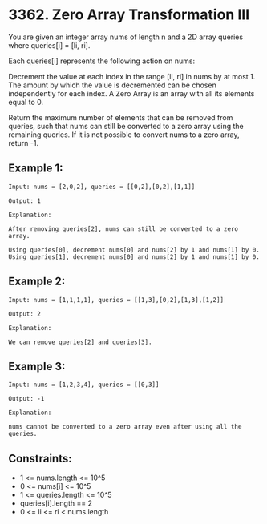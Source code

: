 # 3362. Zero Array Transformation III

You are given an integer array nums of length n and a 2D array queries where queries[i] = [li, ri].

Each queries[i] represents the following action on nums:

Decrement the value at each index in the range [li, ri] in nums by at most 1.
The amount by which the value is decremented can be chosen independently for each index.
A Zero Array is an array with all its elements equal to 0.

Return the maximum number of elements that can be removed from queries, such that nums can still be converted to a zero array using the remaining queries. If it is not possible to convert nums to a zero array, return -1.

## Example 1:

```
Input: nums = [2,0,2], queries = [[0,2],[0,2],[1,1]]

Output: 1

Explanation:

After removing queries[2], nums can still be converted to a zero array.

Using queries[0], decrement nums[0] and nums[2] by 1 and nums[1] by 0.
Using queries[1], decrement nums[0] and nums[2] by 1 and nums[1] by 0.
```

## Example 2:

```
Input: nums = [1,1,1,1], queries = [[1,3],[0,2],[1,3],[1,2]]

Output: 2

Explanation:

We can remove queries[2] and queries[3].
```

## Example 3:

```
Input: nums = [1,2,3,4], queries = [[0,3]]

Output: -1

Explanation:

nums cannot be converted to a zero array even after using all the queries.
```

## Constraints:

- 1 <= nums.length <= 10^5
- 0 <= nums[i] <= 10^5
- 1 <= queries.length <= 10^5
- queries[i].length == 2
- 0 <= li <= ri < nums.length

